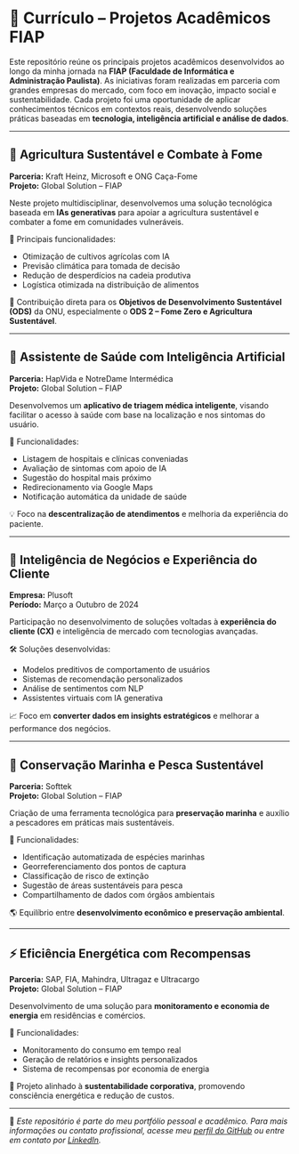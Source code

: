 # 💼 Currículo – Projetos Acadêmicos FIAP

Este repositório reúne os principais projetos acadêmicos desenvolvidos ao longo da minha jornada na **FIAP (Faculdade de Informática e Administração Paulista)**. As iniciativas foram realizadas em parceria com grandes empresas do mercado, com foco em inovação, impacto social e sustentabilidade. Cada projeto foi uma oportunidade de aplicar conhecimentos técnicos em contextos reais, desenvolvendo soluções práticas baseadas em **tecnologia, inteligência artificial e análise de dados**.

---

## 🌱 Agricultura Sustentável e Combate à Fome  
**Parceria:** Kraft Heinz, Microsoft e ONG Caça-Fome  
**Projeto:** Global Solution – FIAP  

Neste projeto multidisciplinar, desenvolvemos uma solução tecnológica baseada em **IAs generativas** para apoiar a agricultura sustentável e combater a fome em comunidades vulneráveis.  

🔧 Principais funcionalidades:
- Otimização de cultivos agrícolas com IA
- Previsão climática para tomada de decisão
- Redução de desperdícios na cadeia produtiva
- Logística otimizada na distribuição de alimentos

🎯 Contribuição direta para os **Objetivos de Desenvolvimento Sustentável (ODS)** da ONU, especialmente o **ODS 2 – Fome Zero e Agricultura Sustentável**.

---

## 🏥 Assistente de Saúde com Inteligência Artificial  
**Parceria:** HapVida e NotreDame Intermédica  
**Projeto:** Global Solution – FIAP  

Desenvolvemos um **aplicativo de triagem médica inteligente**, visando facilitar o acesso à saúde com base na localização e nos sintomas do usuário.

🧠 Funcionalidades:
- Listagem de hospitais e clínicas conveniadas
- Avaliação de sintomas com apoio de IA
- Sugestão do hospital mais próximo
- Redirecionamento via Google Maps
- Notificação automática da unidade de saúde

💡 Foco na **descentralização de atendimentos** e melhoria da experiência do paciente.

---

## 🤖 Inteligência de Negócios e Experiência do Cliente  
**Empresa:** Plusoft  
**Período:** Março a Outubro de 2024  

Participação no desenvolvimento de soluções voltadas à **experiência do cliente (CX)** e inteligência de mercado com tecnologias avançadas.

🛠️ Soluções desenvolvidas:
- Modelos preditivos de comportamento de usuários
- Sistemas de recomendação personalizados
- Análise de sentimentos com NLP
- Assistentes virtuais com IA generativa

📈 Foco em **converter dados em insights estratégicos** e melhorar a performance dos negócios.

---

## 🌊 Conservação Marinha e Pesca Sustentável  
**Parceria:** Softtek  
**Projeto:** Global Solution – FIAP  

Criação de uma ferramenta tecnológica para **preservação marinha** e auxílio a pescadores em práticas mais sustentáveis.

📍 Funcionalidades:
- Identificação automatizada de espécies marinhas
- Georreferenciamento dos pontos de captura
- Classificação de risco de extinção
- Sugestão de áreas sustentáveis para pesca
- Compartilhamento de dados com órgãos ambientais

🌎 Equilíbrio entre **desenvolvimento econômico e preservação ambiental**.

---

## ⚡ Eficiência Energética com Recompensas  
**Parceria:** SAP, FIA, Mahindra, Ultragaz e Ultracargo  
**Projeto:** Global Solution – FIAP  

Desenvolvimento de uma solução para **monitoramento e economia de energia** em residências e comércios.

🔋 Funcionalidades:
- Monitoramento do consumo em tempo real
- Geração de relatórios e insights personalizados
- Sistema de recompensas por economia de energia

🌱 Projeto alinhado à **sustentabilidade corporativa**, promovendo consciência energética e redução de custos.

---

📝 *Este repositório é parte do meu portfólio pessoal e acadêmico. Para mais informações ou contato profissional, acesse meu [perfil do GitHub](https://github.com/Mmateus106) ou entre em contato por [LinkedIn](https://www.linkedin.com/in/mateus-mantovani-araújo-937944286/).*
